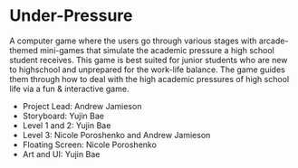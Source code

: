 # Under-Pressure
A computer game where the users go through various stages with arcade-themed mini-games that simulate the academic pressure a high school student receives. 
This game is best suited for junior students who are new to highschool and unprepared for the work-life balance. The game guides them through how to deal with the high academic pressures of high school life via a fun & interactive game. 

 - Project Lead: Andrew Jamieson
 - Storyboard: Yujin Bae
 - Level 1 and 2: Yujin Bae
 - Level 3: Nicole Poroshenko and Andrew Jamieson
 - Floating Screen: Nicole Poroshenko
 - Art and UI: Yujin Bae
